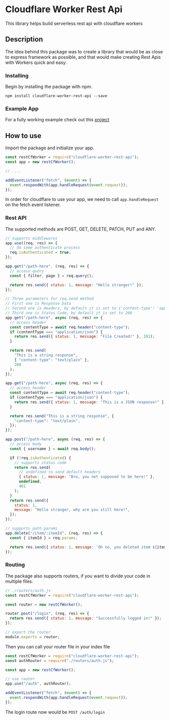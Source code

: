 # Cloudflare Worker Rest Api

This library helps build serverless rest api with cloudflare workers

## Description

The idea behind this package was to create a library that would be as close to express framework as possible, and that would make creating Rest Apis with Workers quick and easy.

### Installing

Begin by installing the package with npm.

```
npm install cloudflare-worker-rest-api --save
```

### Example App

For a fully working example check out this [project](https://github.com/rajtatata/cloudflare-worker-example-rest-api)

## How to use

Import the package and initialize your app.

```js
const restCfWorker = require("cloudflare-worker-rest-api");
const app = new restCfWorker();

// ....

addEventListener("fetch", (event) => {
  event.respondWith(app.handleRequest(event.request));
});
```

In order for cloudflare to use your app, we need to call `app.handleRequest` on the fetch event listener.

### Rest API

The supported methods are POST, GET, DELETE, PATCH, PUT and ANY.

```js
// supports middlewares
app.use((req, res) => {
  // do some authenticate process
  req.isAuthenticated = true;
});

app.get("/path-here", (req, res) => {
  // access query
  const { filter, page } = req.query();

  return res.send({ status: 1, message: "Hello stranger!" });
});

// Three parameters for req.send method
// First one is Response Data
// Second one is Headers, by default it is set to {'content-type': 'application/json'}
// Third one is Status Code, by default it is set to 200
app.get("/path-here", async (req, res) => {
  // access header
  const contentType = await req.header("content-type");
  if (contentType === "application/json") {
    return res.send({ status: 1, message: "File Created!" }, 201);
  }

  return res.send(
    "This is a string response",
    { "content-type": "text/plain" },
    200
  );
});

app.get("/path-here", async (req, res) => {
  // access header
  const contentType = await req.header("content-type");
  if (contentType === "application/json") {
    return res.send({ status: 1, message: "This is a JSON response!" });
  }

  return res.send("This is a string response", {
    "content-type": "text/plain",
  });
});

app.post("/path-here", async (req, res) => {
  // access body
  const { username } = await req.body();

  if (!req.isAuthenticated) {
    // supports status code
    return res.send(
      // undefined to send default headers
      { status: 1, message: "Bro, you not supposed to be here!" },
      undefined,
      401
    );
  }
  return res.send({
    status: 1,
    message: "Hello stranger, why are you still here!",
  });
});

// supports path params
app.delete("/item/:itemId", (req, res) => {
  const { itemId } = req.params;

  return res.send({ status: 1, message: `Oh no, you deleted item ${itemId}` });
});
```

### Routing

The package also supports routers, if you want to divide your code in multiple files.

```js
// ./routers/auth.js
const restCfWorker = require("cloudflare-worker-rest-api");

const router = new restCfWorker();

router.post("/login", (req, res) => {
  return res.send({ status: 1, message: "Successfully logged in!" });
});

// export the router
module.exports = router;
```

Then you can call your router file in your index file

```js
const restCfWorker = require("cloudflare-worker-rest-api");
const authRouter = require("./routers/auth.js");

const app = new restCfWorker();

// use router
app.use("/auth", authRouter);

addEventListener("fetch", (event) => {
  event.respondWith(app.handleRequest(event.request));
});
```

The login route now would be `POST /auth/login`
